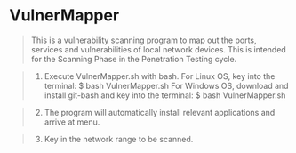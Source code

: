 # VulnerMapper
> This is a vulnerability scanning program to map out the ports, services and vulnerabilities of local network devices.
> This is intended for the Scanning Phase in the Penetration Testing cycle.

>   1. Execute VulnerMapper.sh with bash. 
>     For Linux OS, key into the terminal: $ bash VulnerMapper.sh
>     For Windows OS, download and install git-bash and key into the terminal: $ bash VulnerMapper.sh

>   2. The program will automatically install relevant applications and arrive at menu.

>   3. Key in the network range to be scanned.
